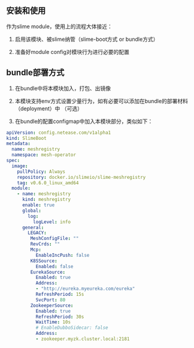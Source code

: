 ## 安装和使用

作为slime module，使用上的流程大体接近：

1. 启用该模块、被slime纳管（slime-boot方式 or bundle方式）

2. 准备好module config对模块行为进行必要的配置

## bundle部署方式

1. 在bundle中将本模块加入，打包、出镜像

2. 本模块支持env方式设置少量行为，如有必要可以添加在bundle的部署材料（deployment）中 （可选）

3. 在bundle的配置configmap中加入本模块部分，类似如下：

```yaml
apiVersion: config.netease.com/v1alpha1
kind: SlimeBoot
metadata:
  name: meshregistry
  namespace: mesh-operator
spec:
  image:
    pullPolicy: Always
    repository: docker.io/slimeio/slime-meshregistry
    tag: v0.6.0_linux_amd64
  module:
    - name: meshregistry
      kind: meshregistry
      enable: true
      global:
        log:
          logLevel: info
      general:
        LEGACY:
         MeshConfigFile: ""
         RevCrds: ""
         Mcp:
           EnableIncPush: false
         K8SSource:
           Enabled: false
         EurekaSource:
           Enabled: true
           Address:
           - "http://eureka.myeureka.com/eureka"
           RefreshPeriod: 15s
           SvcPort: 80
         ZookeeperSource:
           Enabled: true
           RefreshPeriod: 30s
           WaitTime: 10s
           # EnableDubboSidecar: false
           Address:
           - zookeeper.myzk.cluster.local:2181
```